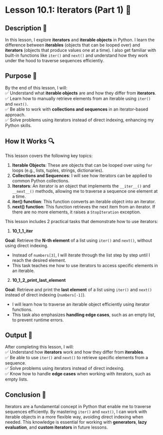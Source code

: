 # Lesson 10.1: Iterators (Part 1) 📝

## Description 📝

In this lesson, I explore **iterators** and **iterable objects** in Python.
I learn the difference between **iterables** (objects that can be looped over) and **iterators** (objects that produce values one at a time).
I also get familiar with built-in functions like `iter()` and `next()` and understand how they work under the hood to traverse sequences efficiently.

## Purpose 🎯

By the end of this lesson, I will:  
✅ Understand what **iterable objects** are and how they differ from **iterators**.  
✅ Learn how to manually retrieve elements from an iterable using `iter()` and `next()`.  
✅ Be able to work with **collections and sequences** in an iterator-based approach.  
✅ Solve problems using iterators instead of direct indexing, enhancing my Python skills.

## How It Works 🔍

This lesson covers the following key topics:

1. **Iterable Objects**: These are objects that can be looped over using `for` loops (e.g., lists, tuples, strings, dictionaries).
2. **Collections and Sequences**: I will see how iterators can be applied to common Python collections.
3. **Iterators**: An iterator is an object that implements the `__iter__()` and `__next__()` methods, allowing me to traverse a sequence one element at a time.
4. **iter() function**: This function converts an iterable object into an iterator.
5. **next() function**: This function retrieves the next item from an iterator. If there are no more elements, it raises a `StopIteration` exception.

This lesson includes 2 practical tasks that demonstrate how to use iterators:

1.  **10_1_1_iter**

**Goal**: Retrieve the **N-th element** of a list using `iter()` and `next()`, without using direct indexing.

-   Instead of `numbers[3]`, I will iterate through the list step by step until I reach the desired element.
-   This task teaches me how to use iterators to access specific elements in an iterable.

2.  **10_1_2_print_last_element**

**Goal**: Retrieve and print the **last element** of a list using `iter()` and `next()` instead of direct indexing (`numbers[-1]`).

-   I will learn how to traverse an iterable object efficiently using iterator functions.
-   This task also emphasizes **handling edge cases**, such as an empty list, to prevent runtime errors.

## Output 📜

After completing this lesson, I will:  
✅ Understand how **iterators** work and how they differ from **iterables**.  
✅ Be able to use `iter()` and `next()` to retrieve specific elements from a sequence.  
✅ Solve problems using iterators instead of direct indexing.  
✅ Know how to handle **edge cases** when working with iterators, such as empty lists.

## Conclusion 🚀

Iterators are a fundamental concept in Python that enable me to traverse sequences efficiently. By mastering `iter()` and `next()`, I can work with iterable objects in a more flexible way, avoiding direct indexing when needed.
This knowledge is essential for working with **generators**, **lazy evaluation**, and **custom iterators** in future lessons.
